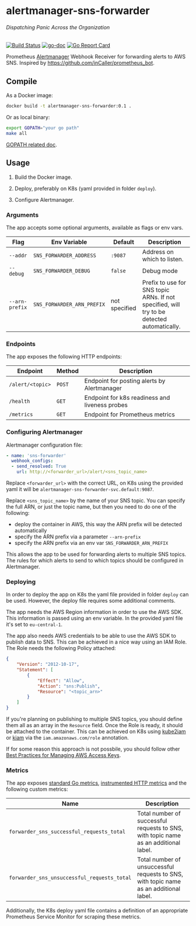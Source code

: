 # alertmanager-sns-forwarder
###### Dispatching Panic Across the Organization

[![Build Status](https://travis-ci.org/DataReply/alertmanager-sns-forwarder.svg?branch=master)](https://travis-ci.org/DataReply/alertmanager-sns-forwarder)
[![go-doc](https://godoc.org/github.com/DataReply/alertmanager-sns-forwarder?status.svg)](https://godoc.org/github.com/DataReply/alertmanager-sns-forwarder)
[![Go Report Card](https://goreportcard.com/badge/github.com/DataReply/alertmanager-sns-forwarder)](https://goreportcard.com/report/github.com/DataReply/alertmanager-sns-forwarder)

Prometheus [Alertmanager](https://github.com/prometheus/alertmanager) Webhook Receiver for forwarding alerts to AWS SNS. Inspired by https://github.com/inCaller/prometheus_bot.

## Compile

As a Docker image:

```bash
docker build -t alertmanager-sns-forwarder:0.1 .
```

Or as local binary:

```bash
export GOPATH="your go path"
make all
```

[GOPATH related doc](https://golang.org/doc/code.html#GOPATH).

## Usage

1. Build the Docker image.

2. Deploy, preferably on K8s (yaml provided in folder `deploy`).

3. Configure Alertmanager.

### Arguments

The app accepts some optional arguments, available as flags or env vars.

Flag           | Env Variable           | Default       | Description
---------------|------------------------|---------------|------------
`--addr`       | `SNS_FORWARDER_ADDRESS`     | `:9087`       | Address on which to listen.
`--debug`      | `SNS_FORWARDER_DEBUG`       | `false`       | Debug mode
`--arn-prefix` | `SNS_FORWARDER_ARN_PREFIX`  | not specified | Prefix to use for SNS topic ARNs. If not specified, will try to be detected automatically.

### Endpoints

The app exposes the following HTTP endpoints:

Endpoint         | Method | Description
-----------------|--------|------------
`/alert/<topic>` | `POST` | Endpoint for posting alerts by Alertmanager
`/health`        | `GET`  | Endpoint for k8s readiness and liveness probes
`/metrics`       | `GET`  | Endpoint for Prometheus metrics

### Configuring Alertmanager

Alertmanager configuration file:

```yml
- name: 'sns-forwarder'
  webhook_configs:
  - send_resolved: True
    url: http://<forwarder_url>/alert/<sns_topic_name>
```

Replace `<forwarder_url>` with the correct URL, on K8s using the provided yaml it will be `alertmanager-sns-forwarder-svc.default:9087`.

Replace `<sns_topic_name>` by the name of your SNS topic. You can specify the full ARN, or just the topic name, but then you need to do one of the following:
- deploy the container in AWS, this way the ARN prefix will be detected automatically
- specify the ARN prefix via a parameter `--arn-prefix`
- specify the ARN prefix via an env var `SNS_FORWARDER_ARN_PREFIX`

This allows the app to be used for forwarding alerts to multiple SNS topics. The rules for which alerts to send to which topics should be configured in Alertmanager.

### Deploying

In order to deploy the app on K8s the yaml file provided in folder `deploy` can be used. However, the deploy file requires some additional comments.

The app needs the AWS Region information in order to use the AWS SDK. This information is passed using an env variable. In the provided yaml file it's set to `eu-central-1`.

The app also needs AWS credentials to be able to use the AWS SDK to publish data to SNS. This can be achieved in a nice way using an IAM Role. The Role needs the following Policy attached:

```json
{
    "Version": "2012-10-17",
    "Statement": [
        {
            "Effect": "Allow",
            "Action": "sns:Publish",
            "Resource": "<topic_arn>"
        }
    ]
}
```

If you're planning on publishing to multiple SNS topics, you should define them all as an array in the `Resource` field. Once the Role is ready, it should be attached to the container. This can be achieved on K8s using [kube2iam](https://github.com/jtblin/kube2iam) or [kiam](https://github.com/uswitch/kiam) via the `iam.amazonaws.com/role` annotation.

If for some reason this approach is not possbile, you should follow other [Best Practices for Managing AWS Access Keys](https://docs.aws.amazon.com/general/latest/gr/aws-access-keys-best-practices.html).


### Metrics

The app exposes [standard Go metrics](https://povilasv.me/prometheus-go-metrics/), [instrumented HTTP metrics](https://github.com/linki/instrumented_http) and the following custom metrics:

Name                                       | Description
-------------------------------------------|------------
`forwarder_sns_successful_requests_total`   | Total number of successful requests to SNS, with topic name as an additional label.
`forwarder_sns_unsuccessful_requests_total` | Total number of unsuccessful requests to SNS, with topic name as an additional label.

Additionally, the K8s deploy yaml file contains a definition of an appropriate Prometheus Service Monitor for scraping these metrics.